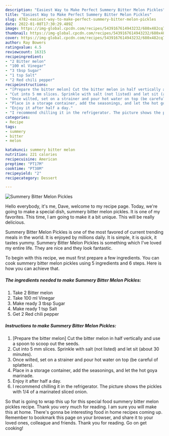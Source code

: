 ```yaml
---
description: "Easiest Way to Make Perfect Summery Bitter Melon Pickles"
title: "Easiest Way to Make Perfect Summery Bitter Melon Pickles"
slug: 4782-easiest-way-to-make-perfect-summery-bitter-melon-pickles
date: 2022-01-08T17:30:29.489Z
image: https://img-global.cpcdn.com/recipes/5439167614943232/680x482cq70/summery-bitter-melon-pickles-recipe-main-photo.jpg
thumbnail: https://img-global.cpcdn.com/recipes/5439167614943232/680x482cq70/summery-bitter-melon-pickles-recipe-main-photo.jpg
cover: https://img-global.cpcdn.com/recipes/5439167614943232/680x482cq70/summery-bitter-melon-pickles-recipe-main-photo.jpg
author: Ray Bowers
ratingvalue: 4.5
reviewcount: 16315
recipeingredient:
- "2 Bitter melon"
- "100 ml Vinegar"
- "3 tbsp Sugar"
- "1 tsp Salt"
- "2 Red chili pepper"
recipeinstructions:
- "[Prepare the bitter melon] Cut the bitter melon in half vertically and use a spoon to scoop out the seeds."
- "Cut into 5 mm slices. Sprinkle with salt (not listed) and let sit (about 30 minutes)."
- "Once wilted, set on a strainer and pour hot water on top (be careful of splatters)."
- "Place in a storage container, add the seasonings, and let the hot goya marinade."
- "Enjoy it after half a day."
- "I recommend chilling it in the refrigerator. The picture shows the pickles with 1/4 of a marinated sliced onion."
categories:
- Recipe
tags:
- summery
- bitter
- melon

katakunci: summery bitter melon 
nutrition: 221 calories
recipecuisine: American
preptime: "PT17M"
cooktime: "PT30M"
recipeyield: "2"
recipecategory: Dessert

---
```



![Summery Bitter Melon Pickles](https://img-global.cpcdn.com/recipes/5439167614943232/680x482cq70/summery-bitter-melon-pickles-recipe-main-photo.jpg)

Hello everybody, it's me, Dave, welcome to my recipe page. Today, we're going to make a special dish, summery bitter melon pickles. It is one of my favorites. This time, I am going to make it a bit unique. This will be really delicious.



Summery Bitter Melon Pickles is one of the most favored of current trending meals in the world. It is enjoyed by millions daily. It is simple, it is quick, it tastes yummy. Summery Bitter Melon Pickles is something which I've loved my entire life. They are nice and they look fantastic.


To begin with this recipe, we must first prepare a few ingredients. You can cook summery bitter melon pickles using 5 ingredients and 6 steps. Here is how you can achieve that.

<!--inarticleads1-->

##### The ingredients needed to make Summery Bitter Melon Pickles:

1. Take 2 Bitter melon
1. Take 100 ml Vinegar
1. Make ready 3 tbsp Sugar
1. Make ready 1 tsp Salt
1. Get 2 Red chili pepper




<!--inarticleads2-->

##### Instructions to make Summery Bitter Melon Pickles:

1. [Prepare the bitter melon] Cut the bitter melon in half vertically and use a spoon to scoop out the seeds.
1. Cut into 5 mm slices. Sprinkle with salt (not listed) and let sit (about 30 minutes).
1. Once wilted, set on a strainer and pour hot water on top (be careful of splatters).
1. Place in a storage container, add the seasonings, and let the hot goya marinade.
1. Enjoy it after half a day.
1. I recommend chilling it in the refrigerator. The picture shows the pickles with 1/4 of a marinated sliced onion.




So that is going to wrap this up for this special food summery bitter melon pickles recipe. Thank you very much for reading. I am sure you will make this at home. There's gonna be interesting food in home recipes coming up. Remember to bookmark this page on your browser, and share it to your loved ones, colleague and friends. Thank you for reading. Go on get cooking!
